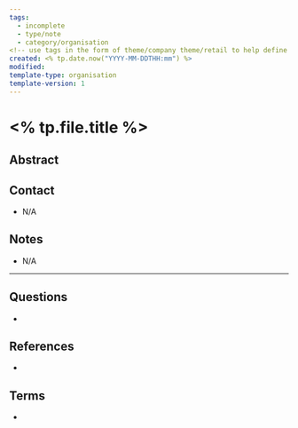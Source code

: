 ```yaml
---
tags:
  - incomplete
  - type/note
  - category/organisation
<!-- use tags in the form of theme/company theme/retail to help define type of organisation -->
created: <% tp.date.now("YYYY-MM-DDTHH:mm") %>
modified: 
template-type: organisation
template-version: 1
---
```


# <% tp.file.title %>

##  Abstract
<!-- Short abstract of the ORGANISATION -->

## Contact
<!-- List various contact details -->
- N/A


## Notes
<!-- The main content of my thoughts really -->
- N/A


---
## Questions
<!-- What remains for you to consider? --> 
- 

## References
<!-- Links to pages not referenced in the content -->
-

## Terms
<!-- Links to terms which maybe useful -->
- 

